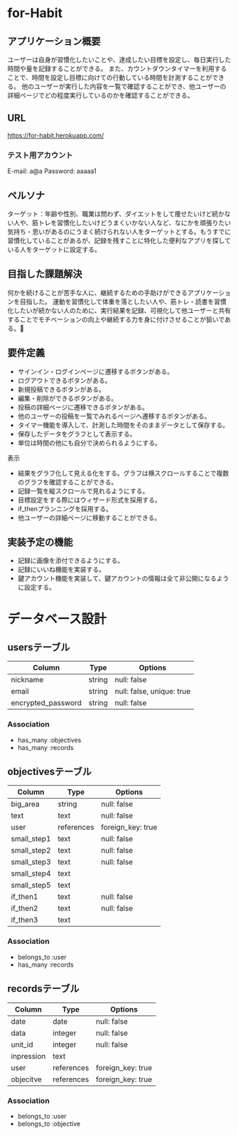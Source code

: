 # for-Habit

## アプリケーション概要
ユーザーは自身が習慣化したいことや、達成したい目標を設定し、毎日実行した時間や量を記録することができる。
また、カウントダウンタイマーを利用することで、時間を設定し目標に向けての行動している時間を計測することができる。
他のユーザーが実行した内容を一覧で確認することができ、他ユーザーの詳細ページでどの程度実行しているのかを確認することができる。

## URL
https://for-habit.herokuapp.com/

### テスト用アカウント
E-mail: a@a
Password: aaaaa1

## ペルソナ
ターゲット：年齢や性別、職業は問わず、ダイエットをして痩せたいけど続かない人や、筋トレを習慣化したいけどうまくいかない人など、なにかを頑張りたい気持ち・思いがあるのにうまく続けられない人をターゲットとする。もうすでに習慣化していることがあるが、記録を残すことに特化した便利なアプリを探している人をターゲットに設定する。

## 目指した課題解決
何かを続けることが苦手な人に、継続するための手助けができるアプリケーションを目指した。
運動を習慣化して体重を落としたい人や、筋トレ・読書を習慣化したいが続かない人のために、実行結果を記録、可視化して他ユーザーと共有することでモチベーションの向上や継続する力を身に付けさせることが狙いである。

## 要件定義
- サインイン・ログインページに遷移するボタンがある。
- ログアウトできるボタンがある。
- 新規投稿できるボタンがある。
- 編集・削除ができるボタンがある。
- 投稿の詳細ページに遷移できるボタンがある。
- 他のユーザーの投稿を一覧でみれるページへ遷移するボタンがある。
- タイマー機能を導入して、計測した時間をそのままデータとして保存する。
- 保存したデータをグラフとして表示する。
- 単位は時間の他にも自分で決められるようにする。

表示
- 結果をグラフ化して見える化をする。グラフは横スクロールすることで複数のグラフを確認することができる。
- 記録一覧を縦スクロールで見れるようにする。
- 目標設定をする際にはウィザード形式を採用する。
- if_thenプランニングを採用する。
- 他ユーザーの詳細ページに移動することができる。

## 実装予定の機能
- 記録に画像を添付できるようにする。
- 記録にいいね機能を実装する。
- 鍵アカウント機能を実装して、鍵アカウントの情報は全て非公開になるように設定する。


# データベース設計

## usersテーブル

| Column             | Type    | Options                   |
| ------------------ | ------- | ------------------------- |
| nickname           | string  | null: false               |
| email              | string  | null: false, unique: true |
| encrypted_password | string  | null: false               |

### Association
- has_many :objectives
- has_many :records


## objectivesテーブル

| Column             | Type       | Options                   |
| ------------------ | ---------- | ------------------------- |
| big_area           | string     | null: false               |
| text               | text       | null: false               |
| user               | references | foreign_key: true         |
| small_step1        | text       | null: false               |
| small_step2        | text       | null: false               |
| small_step3        | text       | null: false               |
| small_step4        | text       |                           |
| small_step5        | text       |                           |
| if_then1           | text       | null: false               |
| if_then2           | text       | null: false               |
| if_then3           | text       |                           |

### Association
- belongs_to :user
- has_many :records


## recordsテーブル

| Column             | Type       | Options                   |
| ------------------ | ---------- | ------------------------- |
| date               | date       | null: false               |
| data               | integer    | null: false               |
| unit_id            | integer    | null: false               |
| inpression         | text       |                           |
| user               | references | foreign_key: true         |
| objecitve          | references | foreign_key: true         |

### Association
- belongs_to :user
- belongs_to :objective

